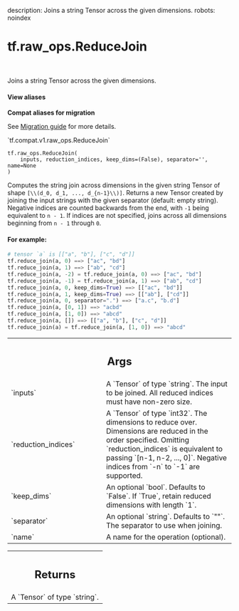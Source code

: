 description: Joins a string Tensor across the given dimensions.
robots: noindex

# tf.raw_ops.ReduceJoin

<!-- Insert buttons and diff -->

<table class="tfo-notebook-buttons tfo-api nocontent" align="left">

</table>



Joins a string Tensor across the given dimensions.

<section class="expandable">
  <h4 class="showalways">View aliases</h4>
  <p>
<b>Compat aliases for migration</b>
<p>See
<a href="https://www.tensorflow.org/guide/migrate">Migration guide</a> for
more details.</p>
<p>`tf.compat.v1.raw_ops.ReduceJoin`</p>
</p>
</section>

<pre class="devsite-click-to-copy prettyprint lang-py tfo-signature-link">
<code>tf.raw_ops.ReduceJoin(
    inputs, reduction_indices, keep_dims=(False), separator=&#x27;&#x27;, name=None
)
</code></pre>



<!-- Placeholder for "Used in" -->

Computes the string join across dimensions in the given string Tensor of shape
`[\\(d_0, d_1, ..., d_{n-1}\\)]`.  Returns a new Tensor created by joining the input
strings with the given separator (default: empty string).  Negative indices are
counted backwards from the end, with `-1` being equivalent to `n - 1`.  If
indices are not specified, joins across all dimensions beginning from `n - 1`
through `0`.

#### For example:



```python
# tensor `a` is [["a", "b"], ["c", "d"]]
tf.reduce_join(a, 0) ==> ["ac", "bd"]
tf.reduce_join(a, 1) ==> ["ab", "cd"]
tf.reduce_join(a, -2) = tf.reduce_join(a, 0) ==> ["ac", "bd"]
tf.reduce_join(a, -1) = tf.reduce_join(a, 1) ==> ["ab", "cd"]
tf.reduce_join(a, 0, keep_dims=True) ==> [["ac", "bd"]]
tf.reduce_join(a, 1, keep_dims=True) ==> [["ab"], ["cd"]]
tf.reduce_join(a, 0, separator=".") ==> ["a.c", "b.d"]
tf.reduce_join(a, [0, 1]) ==> "acbd"
tf.reduce_join(a, [1, 0]) ==> "abcd"
tf.reduce_join(a, []) ==> [["a", "b"], ["c", "d"]]
tf.reduce_join(a) = tf.reduce_join(a, [1, 0]) ==> "abcd"
```

<!-- Tabular view -->
 <table class="responsive fixed orange">
<colgroup><col width="214px"><col></colgroup>
<tr><th colspan="2"><h2 class="add-link">Args</h2></th></tr>

<tr>
<td>
`inputs`
</td>
<td>
A `Tensor` of type `string`.
The input to be joined.  All reduced indices must have non-zero size.
</td>
</tr><tr>
<td>
`reduction_indices`
</td>
<td>
A `Tensor` of type `int32`.
The dimensions to reduce over.  Dimensions are reduced in the
order specified.  Omitting `reduction_indices` is equivalent to passing
`[n-1, n-2, ..., 0]`.  Negative indices from `-n` to `-1` are supported.
</td>
</tr><tr>
<td>
`keep_dims`
</td>
<td>
An optional `bool`. Defaults to `False`.
If `True`, retain reduced dimensions with length `1`.
</td>
</tr><tr>
<td>
`separator`
</td>
<td>
An optional `string`. Defaults to `""`.
The separator to use when joining.
</td>
</tr><tr>
<td>
`name`
</td>
<td>
A name for the operation (optional).
</td>
</tr>
</table>



<!-- Tabular view -->
 <table class="responsive fixed orange">
<colgroup><col width="214px"><col></colgroup>
<tr><th colspan="2"><h2 class="add-link">Returns</h2></th></tr>
<tr class="alt">
<td colspan="2">
A `Tensor` of type `string`.
</td>
</tr>

</table>

